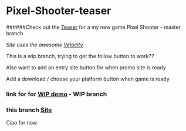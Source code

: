 Pixel-Shooter-teaser
====================

######Check out the [Teaser]() for a my new game Pixel Shooter - master branch


*Site uses the awesome [Velocity](http://julian.com/research/velocity/)*


This is a wip branch, trying to get the follow button to work??

Also want to add an entry site button for when promo site is ready

Add a download / choose your platform button when game is ready

### link for for [WIP demo](http://htmlpreview.github.io/?https://github.com/roachhd/Pixel-Shooter-teaser/blob/wip/index.html) - WIP branch 

### this branch [Site](https://github.com/roachhd/Pixel-Shooter-teaser/blob/site/index.html)

Ciao for now
